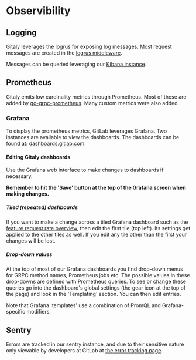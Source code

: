 # Observibility

## Logging

Gitaly leverages the [logrus](https://github.com/sirupsen/logrus) for exposing
log messages. Most request messages are created in the [logrus middleware][logrus-middleware].

Messages can be queried leveraging our [Kibana instance](https://log.gitlab.net).

[logrus-middleware]: https://github.com/grpc-ecosystem/go-grpc-middleware/tree/master/logging/logrus

## Prometheus

Gitaly emits low cardinality metrics through Prometheus. Most of these are added
by [go-grpc-prometheus](https://github.com/grpc-ecosystem/go-grpc-prometheus).
Many custom metrics were also added.

### Grafana

To display the prometheus metrics, GitLab leverages Grafana. Two instances are
available to view the dashboards. The dashboards can be found at:
[dashboards.gitlab.com](https://dashboards.gitlab.com).

#### Editing Gitaly dashboards

Use the Grafana web interface to make changes to dashboards if
necessary.

**Remember to hit the 'Save' button at the top of the Grafana screen when making changes.**

##### Tiled (repeated) dashboards

If you want to make a change across a tiled Grafana dashboard such as
the [feature request rate
overview](https://performance.gitlab.net/dashboard/db/gitaly-features-overview),
then edit the first tile (top left). Its settings get applied to the
other tiles as well. If you edit any tile other than the first your
changes will be lost.

##### Drop-down values

At the top of most of our Grafana dashboards you find drop-down menus
for GRPC method names, Prometheus jobs etc. The possible values in these
drop-downs are defined with Prometheus queries. To see or change these
queries go into the dashboard's global settings (the gear icon at the
top of the page) and look in the 'Templating' section. You can then edit
entries.

Note that Grafana 'templates' use a combination of PromQL and
Grafana-specific modifiers.

## Sentry

Errors are tracked in our sentry instance, and due to their sensitive nature only viewable
by developers at GitLab at [the error tracking page](https://gitlab.com/gitlab-org/gitaly/error_tracking).
